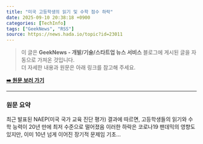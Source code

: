 ```yaml
---
title: "미국 고등학생의 읽기 및 수학 점수 하락"
date: 2025-09-10 20:38:18 +0900
categories: [TechInfo]
tags: ["GeekNews", "RSS"]
source: https://news.hada.io/topic?id=23011
---
```

> 이 글은 **GeekNews - 개발/기술/스타트업 뉴스 서비스** 블로그에 게시된 글을 자동으로 가져온 것입니다. <br>
> 더 자세한 내용과 원문은 아래 링크를 참고해 주세요.

[**➡️ 원문 보러 가기**](https://news.hada.io/topic?id=23011)

---

### 원문 요약
최근 발표된 NAEP(미국 국가 교육 진단 평가) 결과에 따르면, 고등학생들의 읽기와 수학 능력이 20년 만에 최저 수준으로 떨어졌음 이러한 하락은 코로나19 팬데믹의 영향도 있지만, 이미 10년 넘게 이어진 장기적 문제임 기초...
